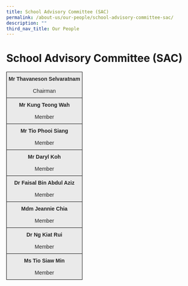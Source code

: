 ```yaml
---
title: School Advisory Committee (SAC)
permalink: /about-us/our-people/school-advisory-committee-sac/
description: ""
third_nav_title: Our People
---
```

School Advisory Committee (SAC)
===============================

<style type="text/css">
.tg  {border-collapse:collapse;border-spacing:0;}
.tg td{border-color:black;border-style:solid;border-width:1px;font-family:Arial, sans-serif;font-size:14px;
  overflow:hidden;padding:10px 5px;word-break:normal;}
.tg th{border-color:black;border-style:solid;border-width:1px;font-family:Arial, sans-serif;font-size:14px;
  font-weight:normal;overflow:hidden;padding:10px 5px;word-break:normal;}
.tg .tg-ii8k{background-color:#EAEAEA;color:#222;text-align:center;vertical-align:top}
</style>
<table class="tg">
<thead>
  <tr>
    <th class="tg-ii8k"><span style="font-weight:bold">Mr Thavaneson Selvaratnam</span><br><br>Chairman</th>
  </tr>
</thead>
<tbody>
  <tr>
    <td class="tg-ii8k"><span style="font-weight:bold">Mr Kung Teong Wah</span><br><br>Member</td>
  </tr>
  <tr>
    <td class="tg-ii8k"><span style="font-weight:bold">Mr Tio Phooi Siang</span><br><br>Member</td>
  </tr>
  <tr>
    <td class="tg-ii8k"><span style="font-weight:bold">Mr Daryl Koh</span><br><br>Member</td>
  </tr>
  <tr>
    <td class="tg-ii8k"><span style="font-weight:bold">Dr Faisal Bin Abdul Aziz</span><br><br>Member</td>
  </tr>
  <tr>
    <td class="tg-ii8k"><span style="font-weight:bold">Mdm Jeannie Chia</span><br><br>Member</td>
  </tr>
  <tr>
    <td class="tg-ii8k"><span style="font-weight:bold">Dr Ng Kiat Rui</span><br><br>Member</td>
  </tr>
  <tr>
    <td class="tg-ii8k"><span style="font-weight:bold">Ms Tio Siaw Min</span><br><br>Member</td>
  </tr>
</tbody>
</table>
